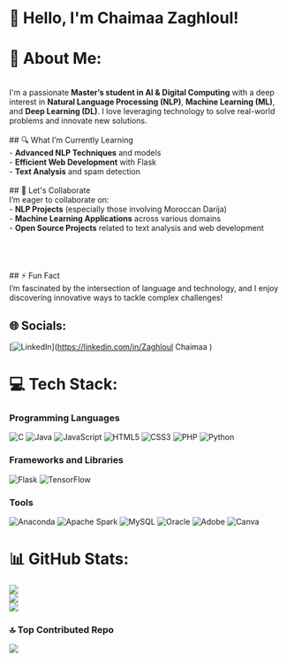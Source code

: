 # 👋 Hello, I'm Chaimaa Zaghloul!

# 💫 About Me:
<br>I'm a passionate **Master’s student in AI & Digital Computing** with a deep interest in **Natural Language Processing (NLP)**, **Machine Learning (ML)**, and **Deep Learning (DL)**. I love leveraging technology to solve real-world problems and innovate new solutions.<br><br>## 🔍 What I’m Currently Learning<br>- **Advanced NLP Techniques** and models<br>- **Efficient Web Development** with Flask<br>- **Text Analysis** and spam detection<br><br>## 🤝 Let's Collaborate<br>I’m eager to collaborate on:<br>- **NLP Projects** (especially those involving Moroccan Darija)<br>- **Machine Learning Applications** across various domains<br>- **Open Source Projects** related to text analysis and web development<br><br><br><br><br>## ⚡ Fun Fact<br>I’m fascinated by the intersection of language and technology, and I enjoy discovering innovative ways to tackle complex challenges!<br>


## 🌐 Socials:
[![LinkedIn](https://img.shields.io/badge/LinkedIn-%230077B5.svg?logo=linkedin&logoColor=white)](https://linkedin.com/in/Zaghloul Chaimaa  ) 


# 💻 Tech Stack:
### Programming Languages
![C](https://img.shields.io/badge/-C-A8B9CC?logo=c&logoColor=white) ![Java](https://img.shields.io/badge/-Java-007396?logo=java&logoColor=white) ![JavaScript](https://img.shields.io/badge/-JavaScript-F7DF1E?logo=javascript&logoColor=white) ![HTML5](https://img.shields.io/badge/-HTML5-E34F26?logo=html5&logoColor=white) ![CSS3](https://img.shields.io/badge/-CSS3-1572B6?logo=css3&logoColor=white) ![PHP](https://img.shields.io/badge/-PHP-777BB4?logo=php&logoColor=white) ![Python](https://img.shields.io/badge/-Python-3776AB?logo=python&logoColor=white)

### Frameworks and Libraries
![Flask](https://img.shields.io/badge/-Flask-000000?logo=flask&logoColor=white) ![TensorFlow](https://img.shields.io/badge/-TensorFlow-FC7D02?logo=tensorflow&logoColor=white)

### Tools
![Anaconda](https://img.shields.io/badge/-Anaconda-44A833?logo=anaconda&logoColor=white) ![Apache Spark](https://img.shields.io/badge/-Apache%20Spark-E25A1C?logo=apache-spark&logoColor=white) ![MySQL](https://img.shields.io/badge/-MySQL-4479A1?logo=mysql&logoColor=white) ![Oracle](https://img.shields.io/badge/-Oracle-F80000?logo=oracle&logoColor=white) ![Adobe](https://img.shields.io/badge/-Adobe-FF0000?logo=adobe&logoColor=white) ![Canva](https://img.shields.io/badge/-Canva-00C4CC?logo=canva&logoColor=white)
# 📊 GitHub Stats:
![](https://github-readme-stats.vercel.app/api?username=Chaimaa-zaghloul&theme=github_dark&hide_border=false&include_all_commits=false&count_private=false)<br/>
![](https://github-readme-streak-stats.herokuapp.com/?user=Chaimaa-zaghloul&theme=github_dark&hide_border=false)<br/>
![](https://github-readme-stats.vercel.app/api/top-langs/?username=Chaimaa-zaghloul&theme=github_dark&hide_border=false&include_all_commits=false&count_private=false&layout=compact)

### 🔝 Top Contributed Repo
![](https://github-contributor-stats.vercel.app/api?username=Chaimaa-zaghloul&limit=5&theme=github_dark&combine_all_yearly_contributions=true)

<!-- Proudly created with GPRM ( https://gprm.itsvg.in ) -->
